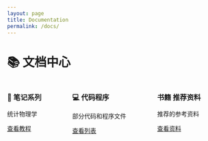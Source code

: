 ```yaml
---
layout: page
title: Documentation
permalink: /docs/
---
```


# 📚 文档中心

<div class="columns is-multiline">
  <div class="column is-4">
    <div class="card">
      <div class="card-content">
        <h3 class="title is-4">📒 笔记系列</h3>
        <p>统计物理学</p>
        <a href="{{ site.baseurl }}/docs/tutorials/" class="button is-primary">查看教程</a>
      </div>
    </div>
  </div>
  
  <div class="column is-4">
    <div class="card">
      <div class="card-content">
        <h3 class="title is-4">💻 代码程序</h3>
        <p>部分代码和程序文件</p>
        <a href="{{ site.baseurl }}/docs/manuals/" class="button is-primary">查看列表</a>
      </div>
    </div>
  </div>
  
  <div class="column is-4">
    <div class="card">
      <div class="card-content">
        <h3 class="title is-4">书籍 推荐资料</h3>
        <p>推荐的参考资料</p>
        <a href="{{ site.baseurl }}/docs/guides/" class="button is-primary">查看资料</a>
      </div>
    </div>
  </div>
</div>
